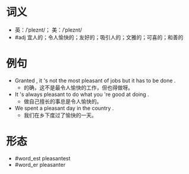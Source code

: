 # 词义
- 英：/ˈpleznt/； 美：/ˈpleznt/
- #adj 宜人的；令人愉快的；友好的；吸引人的；文雅的；可喜的；和善的
# 例句
- Granted , it 's not the most pleasant of jobs but it has to be done .
	- 的确，这不是最令人愉快的工作，但也得做呀。
- It 's always pleasant to do what you 're good at doing .
	- 做自己擅长的事总是令人愉快的。
- We spent a pleasant day in the country .
	- 我们在乡下度过了愉快的一天。
# 形态
- #word_est pleasantest
- #word_er pleasanter
